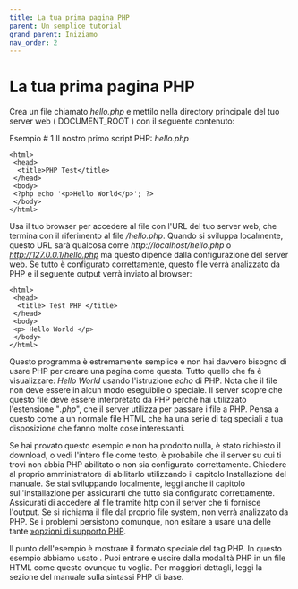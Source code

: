 ```yaml
---
title: La tua prima pagina PHP
parent: Un semplice tutorial
grand_parent: Iniziamo
nav_order: 2
---
```


# La tua prima pagina PHP
Crea un file chiamato *hello.php* e mettilo nella directory principale del tuo server web ( DOCUMENT_ROOT ) con il seguente contenuto:

Esempio # 1 Il nostro primo script PHP: *hello.php*

```
<html>
 <head>
  <title>PHP Test</title>
 </head>
 <body>
 <?php echo '<p>Hello World</p>'; ?> 
 </body>
</html>
```

Usa il tuo browser per accedere al file con l'URL del tuo server web, che termina con il riferimento al file */hello.php*. Quando si sviluppa localmente, questo URL sarà qualcosa come *http://localhost/hello.php* o *http://127.0.0.1/hello.php* ma questo dipende dalla configurazione del server web. Se tutto è configurato correttamente, questo file verrà analizzato da PHP e il seguente output verrà inviato al browser:

```
<html>
 <head>
  <title> Test PHP </title>
 </head>
 <body>
 <p> Hello World </p>
 </body>
</html>
```

Questo programma è estremamente semplice e non hai davvero bisogno di usare PHP per creare una pagina come questa. Tutto quello che fa è visualizzare: *Hello World* usando l'istruzione *echo* di PHP. Nota che il file non deve essere in alcun modo eseguibile o speciale. Il server scopre che questo file deve essere interpretato da PHP perché hai utilizzato l'estensione "*.php*", che il server utilizza per passare i file a PHP. Pensa a questo come a un normale file HTML che ha una serie di tag speciali a tua disposizione che fanno molte cose interessanti.

Se hai provato questo esempio e non ha prodotto nulla, è stato richiesto il download, o vedi l'intero file come testo, è probabile che il server su cui ti trovi non abbia PHP abilitato o non sia configurato correttamente. Chiedere al proprio amministratore di abilitarlo utilizzando il capitolo Installazione del manuale. Se stai sviluppando localmente, leggi anche il capitolo sull'installazione per assicurarti che tutto sia configurato correttamente. Assicurati di accedere al file tramite http con il server che ti fornisce l'output. Se si richiama il file dal proprio file system, non verrà analizzato da PHP. Se i problemi persistono comunque, non esitare a usare una delle tante [»opzioni di supporto PHP](https://www.php.net/support.php).

Il punto dell'esempio è mostrare il formato speciale del tag PHP. In questo esempio abbiamo usato *<?php* per indicare l'inizio di un tag PHP. Poi abbiamo messo la dichiarazione PHP e lasciato modalità PHP con l'aggiunta del tag di chiusura, *?>*. Puoi entrare e uscire dalla modalità PHP in un file HTML come questo ovunque tu voglia. Per maggiori dettagli, leggi la sezione del manuale sulla sintassi PHP di base.